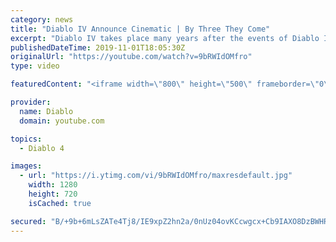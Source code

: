 ```yaml
---
category: news
title: "Diablo IV Announce Cinematic | By Three They Come"
excerpt: "Diablo IV takes place many years after the events of Diablo III, after millions have been slaughtered by the actions of the High Heavens and Burning Hells alike."
publishedDateTime: 2019-11-01T18:05:30Z
originalUrl: "https://youtube.com/watch?v=9bRWIdOMfro"
type: video

featuredContent: "<iframe width=\"800\" height=\"500\" frameborder=\"0\" src=\"https://www.youtube.com/embed/9bRWIdOMfro\" allow=\"accelerometer; autoplay; encrypted-media; gyroscope; picture-in-picture\" allowfullscreen></iframe>"

provider:
  name: Diablo
  domain: youtube.com

topics:
  - Diablo 4

images:
  - url: "https://i.ytimg.com/vi/9bRWIdOMfro/maxresdefault.jpg"
    width: 1280
    height: 720
    isCached: true

secured: "B/+9b+6mLsZATe4Tj8/IE9xpZ2hn2a/0nUz04ovKCcwgcx+Cb9IAXO8DzBWHR6gqrL8z1eVp0OtRlV2JVf1Xt0QHf4JYPtagPW8publt0pRfZmO+0z2y00Jh94KkoDh4PJDomsP5vUoj4T8mZpGP3V2cAX9+FjChR1289snt8mr4O9PlvfsDTWECD332zUpNlwP/SelF3TpW2gs7Q9t0PV+y2dp0cyjSd4r/wSrjQydCWN4Rj+5yFeMFOwO+pkJITFzJpN6xMnUOh1mOa7lYGHhMz0HffWRql00x1TxaDWR19p6H24a+JtMmOioG2qs/qwuFr+joyzOmYrL4FUHdixCyO+mSLENWmGsMSrk3sZaVKiN9+hRp9hhlpMeS3zZ4+E/5WrI+4TlPPyT68iE96xtCpfHZLACsqq/M1fhzMKkrvjzCQaRLtpTZQZ8UPVyb;70IPd4M7W9yrTXK0BpSVQQ=="
---
```


